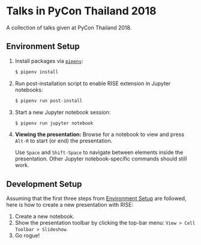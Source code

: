 # Talks in PyCon Thailand 2018

A collection of talks given at PyCon Thailand 2018.

## Environment Setup

1. Install packages via [`pipenv`](https://docs.pipenv.org/):
    ```bash
    $ pipenv install
    ```

2. Run post-installation script to enable RISE extension in Jupyter notebooks:
    ```bash
    $ pipenv run post-install
    ```

3. Start a new Jupyter notebook session:
    ```bash
    $ pipenv run jupyter notebook
    ```

4. **Viewing the presentation:** Browse for a notebook to view and press `Alt-R` to start (or end) the presentation.

    Use `Space` and `Shift-Space` to navigate between elements inside the presentation. Other Jupyter notebook-specific commands should still work.

## Development Setup

Assuming that the first three steps from [Environment Setup](#environment-setup) are followed, here is how to create a new presentation with RISE:

1. Create a new notebook.
2. Show the presentation toolbar by clicking the top-bar menu: `View > Cell Toolbar > Slideshow`.
3. Go rogue!
